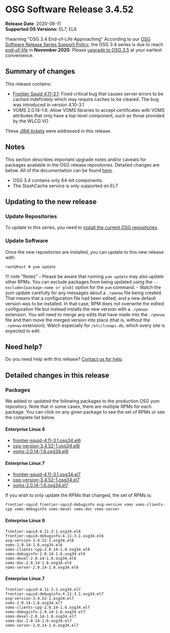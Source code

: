 OSG Software Release 3.4.52
===========================

**Release Date**: 2020-06-11    
**Supported OS Versions:** EL7, EL6

!!!warning "OSG 3.4 End-of-Life Approaching"
    According to our
    [OSG Software Release Series Support Policy](https://opensciencegrid.org/technology/policy/release-series/),
    the OSG 3.4 series is due to reach
    [end-of-life](https://opensciencegrid.org/technology/policy/release-series/#life-cycle-dates) in **November 2020**.
    Please [upgrade to OSG 3.5](https://opensciencegrid.org/docs/release/release_series/#updating-to-osg-35)
    at your earliest convenience.

Summary of changes
------------------

This release contains:

-   [Frontier Squid 4.11-3.1](http://frontier.cern.ch/dist/frontier-squid-releasenotes.txt): Fixed critical bug that causes server errors to be cached indefinitely which may require caches to be cleared. The bug was introduced in version 4.10-3.1
-   VOMS 2.0.14-1.6: Allow VOMS libraries to accept certificates with VOMS attributes that only have a top-level component, such as those provided by the WLCG VO

These [JIRA tickets](https://jira.opensciencegrid.org/issues/?jql=project%20%3D%20SOFTWARE%20AND%20fixVersion%20%3D%203.4.52%20ORDER%20BY%20priority%20DESC%2C%20key%20DESC) were addressed in this release.

Notes
-----

This section describes important upgrade notes and/or caveats for packages available in the OSG release repositories.
Detailed changes are below. All of the documentation can be found [here](../../index.md).

-   OSG 3.4 contains only 64-bit components.
-   The StashCache service is only supported on EL7

Updating to the new release
---------------------------

### Update Repositories

To update to this series, you need to [install the current OSG repositories](../../common/yum.md#install-osg-repositories).

### Update Software

Once the new repositories are installed, you can update to this new release with:

``` console
root@host # yum update
```

!!! note "Notes"
    -   Please be aware that running `yum update` may also update other RPMs. You can exclude packages from being updated using the `--exclude=[package-name or glob]` option for the `yum` command.
    -   Watch the yum update carefully for any messages about a `.rpmnew` file being created. That means that a configuration file had been edited, and a new default version was to be installed. In that case, RPM does not overwrite the edited configuration file but instead installs the new version with a `.rpmnew` extension. You will need to merge any edits that have made into the `.rpmnew` file and then move the merged version into place (that is, without the `.rpmnew` extension). Watch especially for `/etc/lcmaps.db`, which every site is expected to edit.

Need help?
----------

Do you need help with this release? [Contact us for help](../../common/help.md).

Detailed changes in this release
--------------------------------

### Packages

We added or updated the following packages to the production OSG yum repository. Note that in some cases, there are multiple RPMs for each package. You can click on any given package to see the set of RPMs or see the complete list below.

#### Enterprise Linux 6

-   [frontier-squid-4.11-3.1.osg34.el6](https://koji.chtc.wisc.edu/koji/search?match=glob&type=build&terms=frontier-squid-4.11-3.1.osg34.el6)
-   [osg-version-3.4.52-1.osg34.el6](https://koji.chtc.wisc.edu/koji/search?match=glob&type=build&terms=osg-version-3.4.52-1.osg34.el6)
-   [voms-2.0.14-1.6.osg34.el6](https://koji.chtc.wisc.edu/koji/search?match=glob&type=build&terms=voms-2.0.14-1.6.osg34.el6)

#### Enterprise Linux 7

-   [frontier-squid-4.11-3.1.osg34.el7](https://koji.chtc.wisc.edu/koji/search?match=glob&type=build&terms=frontier-squid-4.11-3.1.osg34.el7)
-   [osg-version-3.4.52-1.osg34.el7](https://koji.chtc.wisc.edu/koji/search?match=glob&type=build&terms=osg-version-3.4.52-1.osg34.el7)
-   [voms-2.0.14-1.6.osg34.el7](https://koji.chtc.wisc.edu/koji/search?match=glob&type=build&terms=voms-2.0.14-1.6.osg34.el7)

If you wish to only update the RPMs that changed, the set of RPMs is:

    frontier-squid frontier-squid-debuginfo osg-version voms voms-clients-cpp voms-debuginfo voms-devel voms-doc voms-server

#### Enterprise Linux 6

``` file
frontier-squid-4.11-3.1.osg34.el6
frontier-squid-debuginfo-4.11-3.1.osg34.el6
osg-version-3.4.52-1.osg34.el6
voms-2.0.14-1.6.osg34.el6
voms-clients-cpp-2.0.14-1.6.osg34.el6
voms-debuginfo-2.0.14-1.6.osg34.el6
voms-devel-2.0.14-1.6.osg34.el6
voms-doc-2.0.14-1.6.osg34.el6
voms-server-2.0.14-1.6.osg34.el6
```

#### Enterprise Linux 7

``` file
frontier-squid-4.11-3.1.osg34.el7
frontier-squid-debuginfo-4.11-3.1.osg34.el7
osg-version-3.4.52-1.osg34.el7
voms-2.0.14-1.6.osg34.el7
voms-clients-cpp-2.0.14-1.6.osg34.el7
voms-debuginfo-2.0.14-1.6.osg34.el7
voms-devel-2.0.14-1.6.osg34.el7
voms-doc-2.0.14-1.6.osg34.el7
voms-server-2.0.14-1.6.osg34.el7
```
